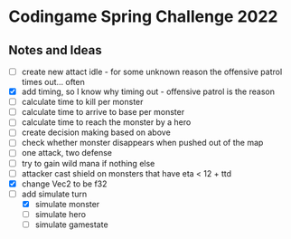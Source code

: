 # Codingame Spring Challenge 2022

## Notes and Ideas
- [ ] create new attact idle - for some unknown reason the offensive patrol times out... often
- [x] add timing, so I know why timing out - offensive patrol is the reason
- [ ] calculate time to kill per monster
- [ ] calculate time to arrive to base per monster
- [ ] calculate time to reach the monster by a hero
- [ ] create decision making based on above
- [ ] check whether monster disappears when pushed out of the map
- [ ] one attack, two defense
- [ ] try to gain wild mana if nothing else
- [ ] attacker cast shield on monsters that have eta < 12 + ttd
- [x] change Vec2 to be f32
- [ ] add simulate turn
	- [x] simulate monster
	- [ ] simulate hero
	- [ ] simulate gamestate